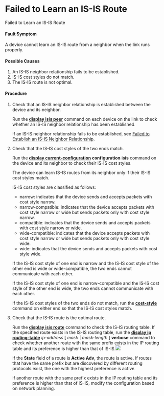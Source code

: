 Failed to Learn an IS-IS Route
==============================

Failed to Learn an IS-IS Route

#### Fault Symptom

A device cannot learn an IS-IS route from a neighbor when the link runs properly.


#### Possible Causes

1. An IS-IS neighbor relationship fails to be established.
2. IS-IS cost styles do not match.
3. The IS-IS route is not optimal.

#### Procedure

1. Check that an IS-IS neighbor relationship is established between the device and its neighbor.
   
   
   
   Run the [**display isis peer**](cmdqueryname=display+isis+peer) command on each device on the link to check whether an IS-IS neighbor relationship has been established.
   
   If an IS-IS neighbor relationship fails to be established, see [Failed to Establish an IS-IS Neighbor Relationship](vrp_isis_ipv4_cfg_0084.html).
2. Check that the IS-IS cost styles of the two ends match.
   
   
   
   Run the [**display current-configuration**](cmdqueryname=display+current-configuration) **configuration** **isis** command on the device and its neighbor to check their IS-IS cost styles.
   
   The device can learn IS-IS routes from its neighbor only if their IS-IS cost styles match.
   
   IS-IS cost styles are classified as follows:
   * narrow: indicates that the device sends and accepts packets with cost style narrow.
   * narrow-compatible: indicates that the device accepts packets with cost style narrow or wide but sends packets only with cost style narrow.
   * compatible: indicates that the device sends and accepts packets with cost style narrow or wide.
   * wide-compatible: indicates that the device accepts packets with cost style narrow or wide but sends packets only with cost style wide.
   * wide: indicates that the device sends and accepts packets with cost style wide.
   
   If the IS-IS cost style of one end is narrow and the IS-IS cost style of the other end is wide or wide-compatible, the two ends cannot communicate with each other.
   
   If the IS-IS cost style of one end is narrow-compatible and the IS-IS cost style of the other end is wide, the two ends cannot communicate with each other.
   
   If the IS-IS cost styles of the two ends do not match, run the [**cost-style**](cmdqueryname=cost-style) command on either end so that the IS-IS cost styles match.
3. Check that the IS-IS route is the optimal route.
   
   Run the [**display isis route**](cmdqueryname=display+isis+route) command to check the IS-IS routing table. If the specified route exists in the IS-IS routing table, run the [**display ip routing-table**](cmdqueryname=display+ip+routing-table) *ip-address* [ *mask* | *mask-length* ] **verbose** command to check whether another route with the same prefix exists in the IP routing table and its preference is higher than that of IS-IS.![](public_sys-resources/note_3.0-en-us.png) 
   
   If the **State** field of a route is **Active Adv**, the route is active. If routes that have the same prefix but are discovered by different routing protocols exist, the one with the highest preference is active.
   
   
   If another route with the same prefix exists in the IP routing table and its preference is higher than that of IS-IS, modify the configuration based on network planning.